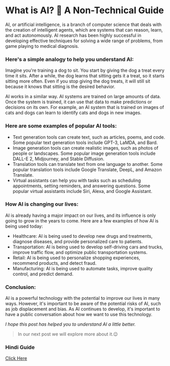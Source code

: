 # What is AI? 🤖 A Non-Technical Guide
AI, or artificial intelligence, is a branch of computer science that deals with the creation of intelligent agents, which are systems that can reason, learn, and act autonomously. AI research has been highly successful in developing effective techniques for solving a wide range of problems, from game playing to medical diagnosis.

### Here's a simple analogy to help you understand AI:
Imagine you're training a dog to sit. You start by giving the dog a treat every time it sits. After a while, the dog learns that sitting gets it a treat, so it starts sitting more often. Even if you stop giving the dog treats, it will still sit because it knows that sitting is the desired behavior.

AI works in a similar way. AI systems are trained on large amounts of data. Once the system is trained, it can use that data to make predictions or decisions on its own. For example, an AI system that is trained on images of cats and dogs can learn to identify cats and dogs in new images.

### Here are some examples of popular AI tools:
- Text generation tools can create text, such as articles, poems, and code. Some popular text generation tools include GPT-3, LaMDA, and Bard.
- Image generation tools can create realistic images, such as photos of people or landscapes. Some popular image generation tools include DALL-E 2, Midjourney, and Stable Diffusion.
- Translation tools can translate text from one language to another. Some popular translation tools include Google Translate, DeepL, and Amazon Translate.
- Virtual assistants can help you with tasks such as scheduling appointments, setting reminders, and answering questions. Some popular virtual assistants include Siri, Alexa, and Google Assistant.

### How AI is changing our lives:
AI is already having a major impact on our lives, and its influence is only going to grow in the years to come. Here are a few examples of how AI is being used today:
- Healthcare: AI is being used to develop new drugs and treatments, diagnose diseases, and provide personalized care to patients.
- Transportation: AI is being used to develop self-driving cars and trucks, improve traffic flow, and optimize public transportation systems.
- Retail: AI is being used to personalize shopping experiences, recommend products, and detect fraud.
- Manufacturing: AI is being used to automate tasks, improve quality control, and predict demand.

### Conclusion:
AI is a powerful technology with the potential to improve our lives in many ways. However, it's important to be aware of the potential risks of AI, such as job displacement and bias. As AI continues to develop, it's important to have a public conversation about how we want to use this technology.

*I hope this post has helped you to understand AI a little better.*

> In our next post we will explore more about it.😉

### Hindi Guide
[Click Here](https://github.com/BarrenWardo/AI.Overtakes/blob/Hindi/What%20is%20AI%3F.md)
